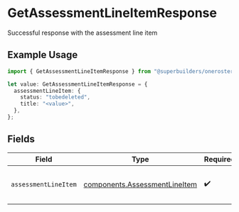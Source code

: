 # GetAssessmentLineItemResponse

Successful response with the assessment line item

## Example Usage

```typescript
import { GetAssessmentLineItemResponse } from "@superbuilders/oneroster/models/operations";

let value: GetAssessmentLineItemResponse = {
  assessmentLineItem: {
    status: "tobedeleted",
    title: "<value>",
  },
};
```

## Fields

| Field                                                                          | Type                                                                           | Required                                                                       | Description                                                                    |
| ------------------------------------------------------------------------------ | ------------------------------------------------------------------------------ | ------------------------------------------------------------------------------ | ------------------------------------------------------------------------------ |
| `assessmentLineItem`                                                           | [components.AssessmentLineItem](../../models/components/assessmentlineitem.md) | :heavy_check_mark:                                                             | Represents an assessment line item.                                            |